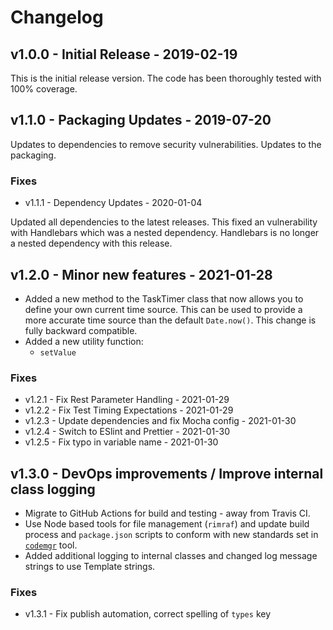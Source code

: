 # Changelog

## v1.0.0 - Initial Release - 2019-02-19

This is the initial release version. The code has been thoroughly tested with 100% coverage.

## v1.1.0 - Packaging Updates - 2019-07-20

Updates to dependencies to remove security vulnerabilities. Updates to the packaging.

### Fixes

- v1.1.1 - Dependency Updates - 2020-01-04

Updated all dependencies to the latest releases. This fixed an vulnerability with Handlebars which was a nested dependency. Handlebars is no longer a nested dependency with this release.

## v1.2.0 - Minor new features - 2021-01-28

- Added a new method to the TaskTimer class that now allows you to define your own current time source. This can be used to provide a more accurate time source than the default `Date.now()`. This change is fully backward compatible.
- Added a new utility function:
  - `setValue`

### Fixes

- v1.2.1 - Fix Rest Parameter Handling - 2021-01-29
- v1.2.2 - Fix Test Timing Expectations - 2021-01-29
- v1.2.3 - Update dependencies and fix Mocha config - 2021-01-30
- v1.2.4 - Switch to ESlint and Prettier - 2021-01-30
- v1.2.5 - Fix typo in variable name - 2021-01-30

## v1.3.0 - DevOps improvements / Improve internal class logging

- Migrate to GitHub Actions for build and testing - away from Travis CI.
- Use Node based tools for file management (`rimraf`) and update build process and `package.json` scripts to conform with new standards set in [`codemgr`](https://github.com/acmeframework/codemgr) tool.
- Added additional logging to internal classes and changed log message strings to use Template strings.

### Fixes

- v1.3.1 - Fix publish automation, correct spelling of `types` key
